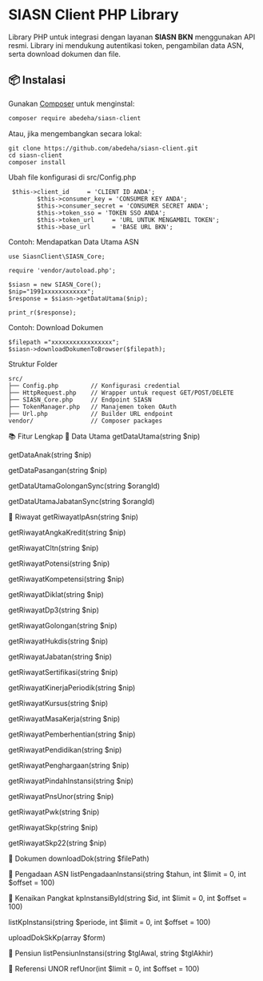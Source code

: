 # SIASN Client PHP Library

Library PHP untuk integrasi dengan layanan **SIASN BKN** menggunakan API resmi. Library ini mendukung autentikasi token, pengambilan data ASN, serta download dokumen dan file.

## 📦 Instalasi

Gunakan [Composer](https://getcomposer.org/) untuk menginstal:

```bash
composer require abedeha/siasn-client
```
Atau, jika mengembangkan secara lokal:
```
git clone https://github.com/abedeha/siasn-client.git
cd siasn-client
composer install
```
Ubah file konfigurasi di src/Config.php

```
 $this->client_id     = 'CLIENT ID ANDA';
        $this->consumer_key = 'CONSUMER KEY ANDA';
        $this->consumer_secret = 'CONSUMER SECRET ANDA';
        $this->token_sso = 'TOKEN SSO ANDA';
        $this->token_url     = 'URL UNTUK MENGAMBIL TOKEN';
        $this->base_url      = 'BASE URL BKN';
```

Contoh: Mendapatkan Data Utama ASN
```
use SiasnClient\SIASN_Core;

require 'vendor/autoload.php';

$siasn = new SIASN_Core();
$nip="1991xxxxxxxxxxxx";
$response = $siasn->getDataUtama($nip);

print_r($response);
```

Contoh: Download Dokumen
```
$filepath ="xxxxxxxxxxxxxxxxx";
$siasn->downloadDokumenToBrowser($filepath);
```

Struktur Folder 

```
src/
├── Config.php         // Konfigurasi credential
├── HttpRequest.php    // Wrapper untuk request GET/POST/DELETE
├── SIASN_Core.php     // Endpoint SIASN
├── TokenManager.php   // Manajemen token OAuth
├── Url.php            // Builder URL endpoint
vendor/                // Composer packages 

```

📚 Fitur Lengkap
🔹 Data Utama
getDataUtama(string $nip)

getDataAnak(string $nip)

getDataPasangan(string $nip)

getDataUtamaGolonganSync(string $orangId)

getDataUtamaJabatanSync(string $orangId)

🔹 Riwayat
getRiwayatIpAsn(string $nip)

getRiwayatAngkaKredit(string $nip)

getRiwayatCltn(string $nip)

getRiwayatPotensi(string $nip)

getRiwayatKompetensi(string $nip)

getRiwayatDiklat(string $nip)

getRiwayatDp3(string $nip)

getRiwayatGolongan(string $nip)

getRiwayatHukdis(string $nip)

getRiwayatJabatan(string $nip)

getRiwayatSertifikasi(string $nip)

getRiwayatKinerjaPeriodik(string $nip)

getRiwayatKursus(string $nip)

getRiwayatMasaKerja(string $nip)

getRiwayatPemberhentian(string $nip)

getRiwayatPendidikan(string $nip)

getRiwayatPenghargaan(string $nip)

getRiwayatPindahInstansi(string $nip)

getRiwayatPnsUnor(string $nip)

getRiwayatPwk(string $nip)

getRiwayatSkp(string $nip)

getRiwayatSkp22(string $nip)

🔹 Dokumen
downloadDok(string $filePath)

🔹 Pengadaan ASN
listPengadaanInstansi(string $tahun, int $limit = 0, int $offset = 100)

🔹 Kenaikan Pangkat
kpInstansiById(string $id, int $limit = 0, int $offset = 100)

listKpInstansi(string $periode, int $limit = 0, int $offset = 100)

uploadDokSkKp(array $form)

🔹 Pensiun
listPensiunInstansi(string $tglAwal, string $tglAkhir)

🔹 Referensi UNOR
refUnor(int $limit = 0, int $offset = 100)

